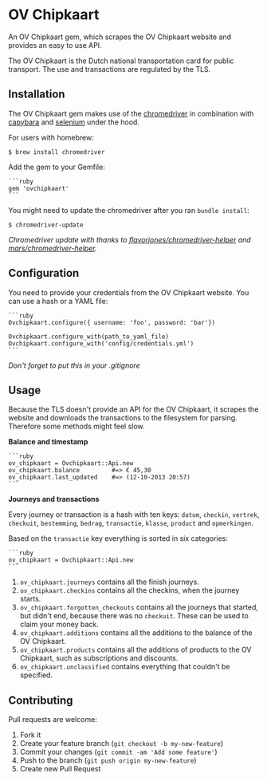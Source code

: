 # OV Chipkaart

An OV Chipkaart gem, which scrapes the OV Chipkaart website and provides an easy to use API.

The OV Chipkaart is the Dutch national transportation card for public transport. The use and transactions are regulated by the TLS.


## Installation

The OV Chipkaart gem makes use of the [chromedriver](https://code.google.com/p/chromedriver/) in combination with [capybara](https://github.com/jnicklas/capybara) and [selenium](https://github.com/SeleniumHQ/selenium) under the hood.

For users with homebrew:

    $ brew install chromedriver


Add the gem to your Gemfile:

    ```ruby
    gem 'ovchipkaart'
    ```

You might need to update the chromedriver after you ran `bundle install`:

    $ chromedriver-update
    
*Chromedriver update with thanks to [flavorjones/chromedriver-helper](https://github.com/flavorjones/chromedriver-helper) and [mars/chromedriver-helper](https://github.com/flavorjones/chromedriver-helper/pull/9).*

## Configuration

You need to provide your credentials from the OV Chipkaart website. You can use a hash or a YAML file:

    ```ruby
    Ovchipkaart.configure({ username: 'foo', password: 'bar'})
    
    Ovchipkaart.configure_with(path_to_yaml_file)
    Ovchipkaart.configure_with('config/credentials.yml')
    ```

*Don't forget to put this in your .gitignore*

## Usage

Because the TLS doesn't provide an API for the OV Chipkaart, it scrapes the website and downloads the transactions to the filesystem for parsing. Therefore some methods might feel slow.

**Balance and timestamp**

    ```ruby
    ov_chipkaart = Ovchipkaart::Api.new
    ov_chipkaart.balance         #=> € 45,30
    ov_chipkaart.last_updated    #=> (12-10-2013 20:57)
    ```

**Journeys and transactions**

Every journey or transaction is a hash with ten keys: `datum`, `checkin`, `vertrek`, `checkuit`, `bestemming`, `bedrag`, `transactie`, `klasse`, `product` and `opmerkingen`.

Based on the `transactie` key everything is sorted in six categories:

    ```ruby
    ov_chipkaart = Ovchipkaart::Api.new
    ```

1. `ov_chipkaart.journeys` contains all the finish journeys.
2. `ov_chipkaart.checkins` contains all the checkins, when the journey starts.
3. `ov_chipkaart.forgotten_checkouts` contains all the journeys that started, but didn't end, because there was no `checkuit`. These can be used to claim your money back.
4. `ov_chipkaart.additions` contains all the additions to the balance of the OV Chipkaart.
5. `ov_chipkaart.products` contains all the additions of products to the OV Chipkaart, such as subscriptions and discounts.
6. `ov_chipkaart.unclassified` contains everything that couldn't be specified.


## Contributing

Pull requests are welcome:

1. Fork it
2. Create your feature branch (`git checkout -b my-new-feature`)
3. Commit your changes (`git commit -am 'Add some feature'`)
4. Push to the branch (`git push origin my-new-feature`)
5. Create new Pull Request
